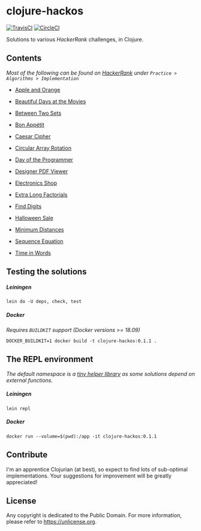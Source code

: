 # clojure-hackos

[![TravisCI](https://travis-ci.com/rdipardo/clojure-hackos.svg?token=yCqYFpeQtymaztY4Spav&branch=master)](https://travis-ci.com/rdipardo/clojure-hackos)  [![CircleCI](https://circleci.com/gh/rdipardo/clojure-hackos.svg?style=svg)](https://circleci.com/gh/rdipardo/clojure-hackos)

Solutions to various *HackerRank* challenges, in Clojure.

## Contents
*Most of the following can be found on [HackerRank](https://www.hackerrank.com) under `Practice > Algorithms > Implementation`*

- [Apple and Orange](src/clojure_hackos/apple_and_orange.clj)

- [Beautiful Days at the Movies](src/clojure_hackos/palindromes.clj)

- [Between Two Sets](src/clojure_hackos/between_2_sets.clj)

- [Bon Appétit](src/clojure_hackos/bon_appetit.clj)

- [Caesar Cipher](src/clojure_hackos/caesar_cipher.clj)

- [Circular Array Rotation](src/clojure_hackos/circular_rotation.clj)

- [Day of the Programmer](src/clojure_hackos/day256.clj)

- [Designer PDF Viewer](src/clojure_hackos/pdf.clj)

- [Electronics Shop](src/clojure_hackos/electronics_shop.clj)

- [Extra Long Factorials](src/clojure_hackos/extra_long_factorials.clj)

- [Find Digits](src/clojure_hackos/divisors.clj)

- [Halloween Sale](src/clojure_hackos/halloween_sale.clj)

- [Minimum Distances](src/clojure_hackos/minimum_distances.clj)

- [Sequence Equation](src/clojure_hackos/sequence_equation.clj)

- [Time in Words](src/clojure_hackos/time_in_words.clj)


## Testing the solutions

##### Leiningen

    lein do -U deps, check, test

##### Docker

*Requires `BUILDKIT` support (Docker versions >= 18.09)*

    DOCKER_BUILDKIT=1 docker build -t clojure-hackos:0.1.1 .

## The REPL environment

*The default namespace is a [tiny helper library](src/clojure_hackos/helpers.clj) as some solutions depend on external functions.*

##### Leiningen

    lein repl

##### Docker

    docker run --volume=$(pwd):/app -it clojure-hackos:0.1.1


## Contribute

I'm an apprentice Clojurian (at best), so expect to find lots of sub-optimal implementations.
Your suggestions for improvement will be greatly appreciated!


## License

Any copyright is dedicated to the Public Domain.
For more information, please refer to https://unlicense.org.

